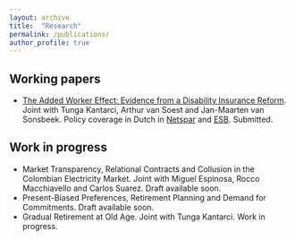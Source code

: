 ```yaml
---
layout: archive
title:  "Research"
permalink: /publications/
author_profile: true
---
```


Working papers
----
* [The Added Worker Effect: Evidence from a Disability Insurance Reform](/files/Bernasconietal_AWE_2022.pdf). Joint with Tunga Kantarci, Arthur van Soest and Jan-Maarten van Sonsbeek. Policy coverage in Dutch in [Netspar](https://www.netspar.nl/nieuws/hoe-reageren-partners-op-het-wegvallen-van-de-wia-uitkering/) and [ESB](https://esb.nu/esb/20069204/partners-van-langdurig-zieken-zijn-meer-gaan-werken-door-invoering-wia?utm_medium=Social&utm_source=Twitter##Echobox=1640693018). Submitted.


Work in progress
----
* Market Transparency, Relational Contracts and Collusion in the Colombian Electricity Market. Joint with Miguel Espinosa, Rocco Macchiavello and Carlos Suarez. Draft available soon.
* Present-Biased Preferences, Retirement Planning and Demand for Commitments. Draft available soon.
* Gradual Retirement at Old Age. Joint with Tunga Kantarci. Work in progress.
